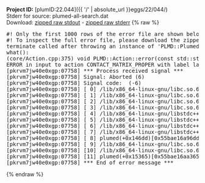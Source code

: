 **Project ID:** [plumID:22.044]({{ '/' | absolute_url }}eggs/22/044/)  
Stderr for source:  plumed-all-search.dat   
Download: [zipped raw stdout](plumed-all-search.dat.plumed.stdout.txt.zip) - [zipped raw stderr](plumed-all-search.dat.plumed.stderr.txt.zip) 
{% raw %}
<pre>
#! Only the first 1000 rows of the error file are shown below
#! To inspect the full error file, please download the zipped raw stderr file above
terminate called after throwing an instance of 'PLMD::Plumed::ExceptionError'
what():
(core/Action.cpp:375) void PLMD::Action::error(const std::string&) const
ERROR in input to action CONTACT_MATRIX_PROPER with label laq4_mat : problem reading switching function description found the following rogue keywords in switching function input : RATIONAL
[pkrvm7jw40e0xgp:07758] *** Process received signal ***
[pkrvm7jw40e0xgp:07758] Signal: Aborted (6)
[pkrvm7jw40e0xgp:07758] Signal code:  (-6)
[pkrvm7jw40e0xgp:07758] [ 0] /lib/x86_64-linux-gnu/libc.so.6(+0x45330)[0x7f41b8045330]
[pkrvm7jw40e0xgp:07758] [ 1] /lib/x86_64-linux-gnu/libc.so.6(pthread_kill+0x11c)[0x7f41b809eb2c]
[pkrvm7jw40e0xgp:07758] [ 2] /lib/x86_64-linux-gnu/libc.so.6(gsignal+0x1e)[0x7f41b804527e]
[pkrvm7jw40e0xgp:07758] [ 3] /lib/x86_64-linux-gnu/libc.so.6(abort+0xdf)[0x7f41b80288ff]
[pkrvm7jw40e0xgp:07758] [ 4] /lib/x86_64-linux-gnu/libstdc++.so.6(+0xa5ff5)[0x7f41b84a5ff5]
[pkrvm7jw40e0xgp:07758] [ 5] /lib/x86_64-linux-gnu/libstdc++.so.6(+0xbb0da)[0x7f41b84bb0da]
[pkrvm7jw40e0xgp:07758] [ 6] /lib/x86_64-linux-gnu/libstdc++.so.6(_ZSt10unexpectedv+0x0)[0x7f41b84a5a55]
[pkrvm7jw40e0xgp:07758] [ 7] /lib/x86_64-linux-gnu/libstdc++.so.6(+0xa5a6f)[0x7f41b84a5a6f]
[pkrvm7jw40e0xgp:07758] [ 8] plumed(+0x146dd)[0x55bae16a96dd]
[pkrvm7jw40e0xgp:07758] [ 9] /lib/x86_64-linux-gnu/libc.so.6(+0x2a1ca)[0x7f41b802a1ca]
[pkrvm7jw40e0xgp:07758] [10] /lib/x86_64-linux-gnu/libc.so.6(__libc_start_main+0x8b)[0x7f41b802a28b]
[pkrvm7jw40e0xgp:07758] [11] plumed(+0x15365)[0x55bae16aa365]
[pkrvm7jw40e0xgp:07758] *** End of error message ***
</pre>
{% endraw %}

